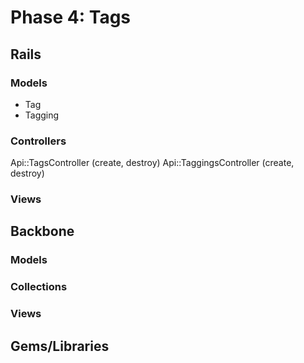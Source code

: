 # Phase 4: Tags

## Rails
### Models
* Tag
* Tagging

### Controllers
Api::TagsController (create, destroy)
Api::TaggingsController (create, destroy)


### Views

## Backbone
### Models

### Collections

### Views

## Gems/Libraries
